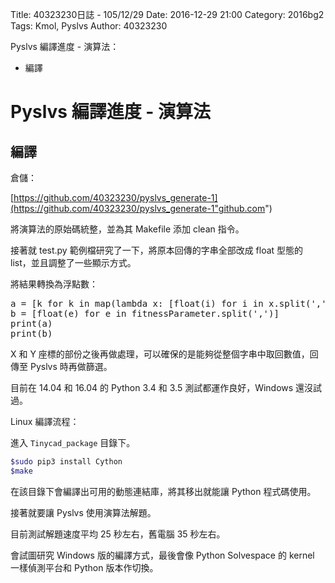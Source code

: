 Title: 40323230日誌 - 105/12/29
Date: 2016-12-29 21:00
Category: 2016bg2
Tags: Kmol, Pyslvs
Author: 40323230

Pyslvs 編譯進度 - 演算法：

* 編譯

<!-- PELICAN_END_SUMMARY -->

Pyslvs 編譯進度 - 演算法
===

編譯
---

倉儲：

[https://github.com/40323230/pyslvs_generate-1](https://github.com/40323230/pyslvs_generate-1"github.com")

將演算法的原始碼統整，並為其 Makefile 添加 clean 指令。

接著就 test.py 範例檔研究了一下，將原本回傳的字串全部改成 float 型態的 list，並且調整了一些顯示方式。

將結果轉換為浮點數：

<pre class="brush: python">
a = [k for k in map(lambda x: [float(i) for i in x.split(',')[1::]],[e for e in time_and_fitness.split(';')[0:-1]])]
b = [float(e) for e in fitnessParameter.split(',')]
print(a)
print(b)
</pre>

X 和 Y 座標的部份之後再做處理，可以確保的是能夠從整個字串中取回數值，回傳至 Pyslvs 時再做篩選。

目前在 14.04 和 16.04 的 Python 3.4 和 3.5 測試都運作良好，Windows 還沒試過。

Linux 編譯流程：

進入 `Tinycad_package` 目錄下。

```bash
$sudo pip3 install Cython
$make
```

在該目錄下會編譯出可用的動態連結庫，將其移出就能讓 Python 程式碼使用。

接著就要讓 Pyslvs 使用演算法解題。

目前測試解題速度平均 25 秒左右，舊電腦 35 秒左右。

會試圖研究 Windows 版的編譯方式，最後會像 Python Solvespace 的 kernel 一樣偵測平台和 Python 版本作切換。